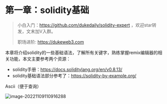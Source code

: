 # 第一章：solidity基础

> 小白入门：https://github.com/dukedaily/solidity-expert ，欢迎star转发，文末加V入群。
>
>职场进阶: https://dukeweb3.com

本章将介绍solidity的一些基础语法，了解所有关键字，熟练掌握remix编辑器的相关功能，本文主要参考两个资源：

- solidity手册：https://docs.soliditylang.org/en/v0.8.13/
- solidity基础语法部分参考了：https://solidity-by-example.org/



Ascii（便于查询）

![image-20221109110916288](assets/image-20221109110916288.png)
